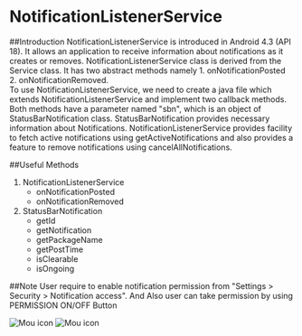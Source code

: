 NotificationListenerService
===================================

##Introduction
NotificationListenerService is introduced in Android 4.3 (API 18). It allows an application to receive information about notifications as it creates or removes. NotificationListenerService class is derived from the Service class. It has two abstract methods namely 1. onNotificationPosted 2. onNotificationRemoved.  
To use NotificationListenerService, we need to create a java file which extends NotificationListenerService and implement two callback methods. Both methods have a parameter named "sbn", which is an object of StatusBarNotification class. StatusBarNotification provides necessary information about Notifications.
NotificationListenerService provides facility to fetch active notifications using getActiveNotifications and also provides a feature to remove notifications using cancelAllNotifications.

##Useful Methods
1. NotificationListenerService
	* onNotificationPosted
	* onNotificationRemoved
2. StatusBarNotification
	* getId
	* getNotification
	* getPackageName
	* getPostTime
	* isClearable
	* isOngoing

##Note
User require to enable notification permission from "Settings > Security > Notification access".
And Also user can take permission by using PERMISSION ON/OFF Button

![Mou icon](https://photos.google.com/share/AF1QipM7I7T6o2A7ljhMMsSRcX8vPvEFcK7yNjif9PH8JygS7uBfGEice4JKuk7CfnqtfA/photo/AF1QipMSAsQyEhK5YLEHSlJFccWonnirRDBmu-S9J2lo?key=OC02Zl9wVEFwVnEweTVNNWZ4Sk9nYnNqVXNvZk13)
![Mou icon](https://photos.google.com/share/AF1QipOwjD6366yi2iOHrYbLJv8t1r9eIRvsbLGOpvqoNkubdJ1KH2AFzy9OB8jEody9WA/photo/AF1QipMvJGy6My__B5UXtj1obawOyB1Tfc8ofj453rAa?key=LVY4Z3BUZHZWSElnV1JhSWxNQnNVM1MwdHBGbFNn)
